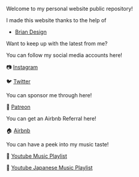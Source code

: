 Welcome to my personal website public repository!

I made this website thanks to the help of 

* [Brian Design](https://www.youtube.com/watch?v=smHhNzM5Uo4)

Want to keep up with the latest from me?

You can follow my social media accounts here!

📷 [Instagram](https://www.instagram.com/minhocho.travel/)

🐦 [Twitter](https://twitter.com/MinhoCho)

You can sponsor me through here!

🎏 [Patreon](https://www.patreon.com/creator-home)

You can get an Airbnb Referral here!

🏠 [Airbnb](https://www.airbnb.com/c/mcho130?referral_share_id=dbd79969-594f-4f96-92d3-8ce168c19c91)

You can have a peek into my music taste!

🎼 [Youtube Music Playlist](https://www.youtube.com/playlist?list=PLLmrpovc64SNGt_YfevHTeLZTmkDhAI2G)

🎌 [Youtube Japanese Music Playlist](https://www.youtube.com/playlist?list=PLLmrpovc64SMlLvDsYVxBjW7GkJmPc-RV)